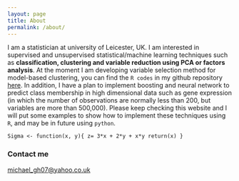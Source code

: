 ```yaml
---
layout: page
title: About
permalink: /about/
---
```


I am a statistician  at university of Leicester, UK. I am interested in supervised and unsupervised statistical/machine learning techniques such as **classification, clustering and variable reduction using PCA or factors analysis**. At the moment I am developing variable selection method for model-based clustering, you can find the `R codes` in my github repository [here](https://github.com/MichaelGhebre/ClusteringVariableSelectionUsingR). In addition, I have a plan to implement boosting and neural network to predict class membership in high dimensional data such as gene expression (in which the number of observations are normally less than 200, but variables are more than 500,000). Please keep checking this website and I will put some examples to show how to implement these techniques using `R`, and may be in future using `python`.


`Sigma <- function(x, y){
 z= 3*x + 2*y + x*y
 return(x)
}`

### Contact me

[michael_gh07@yahoo.co.uk](mailto:michael_gh07@yahoo.co.uk)

